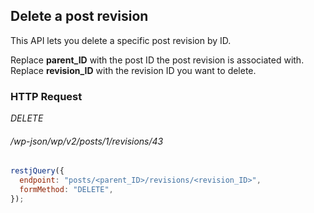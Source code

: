 ## Delete a post revision ##

This API lets you delete a specific post revision by ID.

<aside class="notice">Replace <strong>parent_ID</strong> with the post ID the post revision is associated with. Replace <strong>revision_ID</strong> with the revision ID you want to delete.</aside>

### HTTP Request ###

<div class="api-endpoint">
  <div class="endpoint-data">
    <i class="label label-delete">DELETE</i>
    <h6>/wp-json/wp/v2/posts/1/revisions/43</h6>
  </div>
</div>

```javascript
restjQuery({
  endpoint: "posts/<parent_ID>/revisions/<revision_ID>",
  formMethod: "DELETE",
});
```
